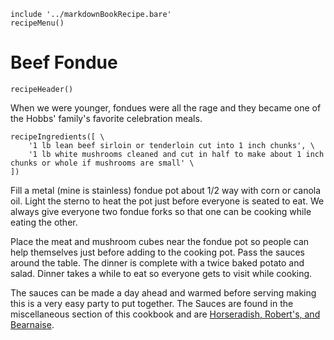 ~~~ markdown-script
include '../markdownBookRecipe.bare'
recipeMenu()
~~~

# Beef Fondue

~~~ markdown-script
recipeHeader()
~~~

When we were younger, fondues were all the rage and they became one of the Hobbs' family's favorite
celebration meals.

~~~ markdown-script
recipeIngredients([ \
    '1 lb lean beef sirloin or tenderloin cut into 1 inch chunks', \
    '1 lb white mushrooms cleaned and cut in half to make about 1 inch chunks or whole if mushrooms are small' \
])
~~~

Fill a metal (mine is stainless) fondue pot about 1/2 way with corn or canola oil. Light the sterno
to heat the pot just before everyone is seated to eat. We always give everyone two fondue forks so
that one can be cooking while eating the other.

Place the meat and mushroom cubes near the fondue pot so people can help themselves just before
adding to the cooking pot. Pass the sauces around the table. The dinner is complete with a twice
baked potato and salad. Dinner takes a while to eat so everyone gets to visit while cooking.

The sauces can be made a day ahead and warmed before serving making this is a very easy party to put
together. The Sauces are found in the miscellaneous section of this cookbook and are
[Horseradish, Robert's, and Bearnaise](#url=HorseradishSauce.md&var.vCategory='Miscellaneous').
